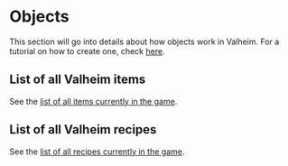 # Objects
This section will go into details about how objects work in Valheim. For a tutorial on how to create one, check [here](../../tutorials/data/overview.md).

## List of all Valheim items
See the [list of all items currently in the game](item-list.md).

## List of all Valheim recipes
See the [list of all recipes currently in the game](recipe-list.md).
